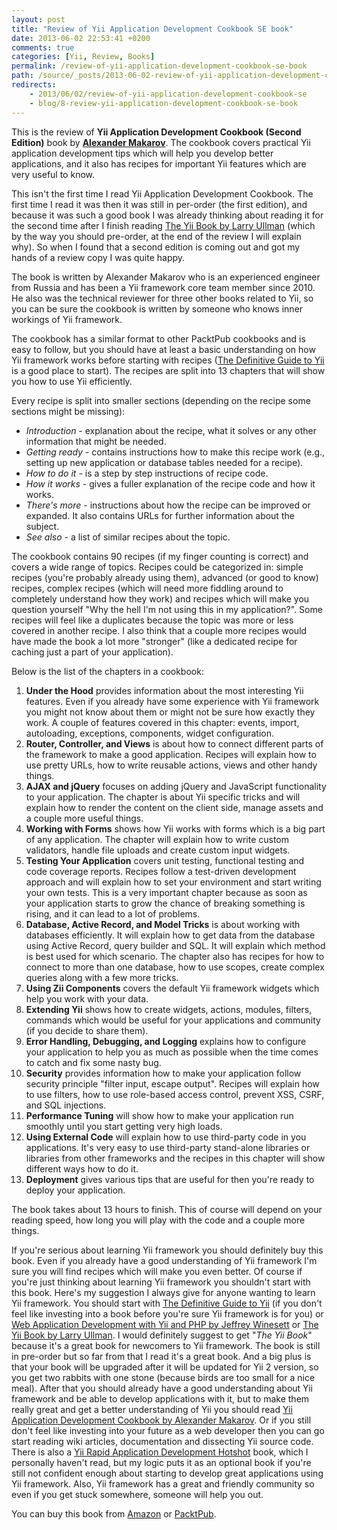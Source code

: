 ```yaml
---
layout: post
title: "Review of Yii Application Development Cookbook SE book"
date: 2013-06-02 22:53:41 +0200
comments: true
categories: [Yii, Review, Books]
permalink: /review-of-yii-application-development-cookbook-se-book
path: /source/_posts/2013-06-02-review-of-yii-application-development-cookbook-se-book.markdown
redirects:
    - 2013/06/02/review-of-yii-application-development-cookbook-se
    - blog/8-review-yii-application-development-cookbook-se-book
---
```


This is the review of **Yii Application Development Cookbook (Second Edition)** book by **[Alexander Makarov][alexander-makarov-homepage]**. The cookbook covers practical Yii application development tips which will help you develop better applications, and it also has recipes for important Yii features which are very useful to know.

<!-- more -->

This isn't the first time I read Yii Application Development Cookbook. The first time I read it was then it was still in per-order (the first edition), and because it was such a good book I was already thinking about reading it for the second time after I finish reading [The Yii Book by Larry Ullman][yii-book-homepage] (which by the way you should pre-order, at the end of the review I will explain why). So when I found that a second edition is coming out and got my hands of a review copy I was quite happy.

The book is written by Alexander Makarov who is an experienced engineer from Russia and has been a Yii framework core team member since 2010. He also was the technical reviewer for three other books related to Yii, so you can be sure the cookbook is written by someone who knows inner workings of Yii framework.

The cookbook has a similar format to other PacktPub cookbooks and is easy to follow, but you should have at least a basic understanding on how Yii framework works before starting with recipes ([The Definitive Guide to Yii][yii-guide-page] is a good place to start). The recipes are split into 13 chapters that will show you how to use Yii efficiently.

Every recipe is split into smaller sections (depending on the recipe some sections might be missing):

* *Introduction* - explanation about the recipe, what it solves or any other information that might be needed.
* *Getting ready* - contains instructions how to make this recipe work (e.g., setting up new application or database tables needed for a recipe).
* *How to do it* - is a step by step instructions of recipe code.
* *How it works* - gives a fuller explanation of the recipe code and how it works.
* *There's more* - instructions about how the recipe can be improved or expanded. It also contains URLs for further information about the subject.
* *See also* - a list of similar recipes about the topic.

The cookbook contains 90 recipes (if my finger counting is correct) and covers a wide range of topics. Recipes could be categorized in: simple recipes (you're probably already using them), advanced (or good to know) recipes, complex recipes (which will need more fiddling around to completely understand how they work) and recipes which will make you question yourself "Why the hell I'm not using this in my application?". Some recipes will feel like a duplicates because the topic was more or less covered in another recipe. I also think that a couple more recipes would have made the book a lot more "stronger" (like a dedicated recipe for caching just a part of your application).

Below is the list of the chapters in a cookbook:

1. **Under the Hood** provides information about the most interesting Yii features. Even if you already have some experience with Yii framework you might not know about them or might not be sure how exactly they work. A couple of features covered in this chapter: events, import, autoloading, exceptions, components, widget configuration.
2. **Router, Controller, and Views** is about how to connect different parts of the framework to make a good application. Recipes will explain how to use pretty URLs, how to write reusable actions, views and other handy things.
3. **AJAX and jQuery** focuses on adding jQuery and JavaScript functionality to your application. The chapter is about Yii specific tricks and will explain how to render the content on the client side, manage assets and a couple more useful things.
4. **Working with Forms** shows how Yii works with forms which is a big part of any application. The chapter will explain how to write custom validators, handle file uploads and create custom input widgets.
5. **Testing Your Application** covers unit testing, functional testing and code coverage reports. Recipes follow a test-driven development approach and will explain how to set your environment and start writing your own tests. This is a very important chapter because as soon as your application starts to grow the chance of breaking something is rising, and it can lead to a lot of problems.
6. **Database, Active Record, and Model Tricks** is about working with databases efficiently. It will explain how to get data from the database using Active Record, query builder and SQL. It will explain which method is best used for which scenario. The chapter also has recipes for how to connect to more than one database, how to use scopes, create complex queries along with a few more tricks.
7. **Using Zii Components** covers the default Yii framework widgets which help you work with your data.
8. **Extending Yii** shows how to create widgets, actions, modules, filters, commands which would be useful for your applications and community (if you decide to share them).
9. **Error Handling, Debugging, and Logging** explains how to configure your application to help you as much as possible when the time comes to catch and fix some nasty bug.
10. **Security** provides information how to make your application follow security principle "filter input, escape output". Recipes will explain how to use filters, how to use role-based access control, prevent XSS, CSRF, and SQL injections.
11. **Performance Tuning** will show how to make your application run smoothly until you start getting very high loads.
12. **Using External Code** will explain how to use third-party code in you applications. It's very easy to use third-party stand-alone libraries or libraries from other frameworks and the recipes in this chapter will show different ways how to do it.
13. **Deployment** gives various tips that are useful for then you're ready to deploy your application.

The book takes about 13 hours to finish. This of course will depend on your reading speed, how long you will play with the code and a couple more things.

If you're serious about learning Yii framework you should definitely buy this book. Even if you already have a good understanding of Yii framework I'm sure you will find recipes which will make you even better. Of course if you're just thinking about learning Yii framework you shouldn't start with this book. Here's my suggestion I always give for anyone wanting to learn Yii framework. You should start with [The Definitive Guide to Yii][yii-guide-page] (if you don't feel like investing into a book before you're sure Yii framework is for you) or [Web Application Development with Yii and PHP by Jeffrey Winesett][amazon-buy-yii-app-development] or [The Yii Book by Larry Ullman][yii-book-homepage]. I would definitely suggest to get "*The Yii Book*" because it's a great book for newcomers to Yii framework. The book is still in pre-order but so far from that I read it's a great book. And a big plus is that your book will be upgraded after it will be updated for Yii 2 version, so you get two rabbits with one stone (because birds are too small for a nice meal). After that you should already have a good understanding about Yii framework and be able to develop applications with it, but to make them really great and get a better understanding of Yii you should read [Yii Application Development Cookbook by Alexander Makarov][amazon-buy-yii-cookbook]. Or if you still don't feel like investing into your future as a web developer then you can go start reading wiki articles, documentation and dissecting Yii source code. There is also a [Yii Rapid Application Development Hotshot][amazon-buy-yii-hotshot] book, which I personally haven't read, but my logic puts it as an optional book if you're still not confident enough about starting to develop great applications using Yii framework. Also, Yii framework has a great and friendly community so even if you get stuck somewhere, someone will help you out.

You can buy this book from [Amazon][amazon-buy-yii-cookbook] or [PacktPub][packtpub-buy-yii-cookbook].

[alexander-makarov-homepage]: http://rmcreative.ru/author
[yii-book-homepage]: http://yii.larryullman.com/index.php
[yii-guide-page]: http://www.yiiframework.com/doc/guide
[amazon-buy-yii-app-development]: http://www.amazon.com/gp/product/B00A9TUK8E/ref=as_li_ss_tl?ie=UTF8&amp;camp=1789&amp;creative=390957&amp;creativeASIN=B00A9TUK8E&amp;linkCode=as2&amp;tag=if015-20
[amazon-buy-yii-cookbook]: http://www.amazon.com/gp/product/B00BKZHDGS/ref=as_li_ss_tl?ie=UTF8&amp;camp=1789&amp;creative=390957&amp;creativeASIN=B00BKZHDGS&amp;linkCode=as2&amp;tag=if015-20
[amazon-buy-yii-hotshot]: http://www.amazon.com/gp/product/B00ATYE3WI/ref=as_li_ss_tl?ie=UTF8&amp;camp=1789&amp;creative=390957&amp;creativeASIN=B00ATYE3WI&amp;linkCode=as2&amp;tag=if015-20
[packtpub-buy-yii-cookbook]: http://www.packtpub.com/yii-application-development-cookbook-2nd-edition/book
